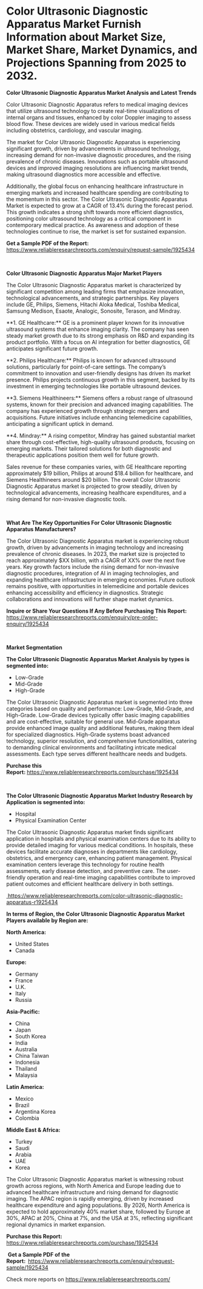 <p><h1>Color Ultrasonic Diagnostic Apparatus Market Furnish Information about Market Size, Market Share, Market Dynamics, and Projections Spanning from 2025 to 2032.</h1></p><p><strong>Color Ultrasonic Diagnostic Apparatus Market Analysis and Latest Trends</strong></p>
<p><p>Color Ultrasonic Diagnostic Apparatus refers to medical imaging devices that utilize ultrasound technology to create real-time visualizations of internal organs and tissues, enhanced by color Doppler imaging to assess blood flow. These devices are widely used in various medical fields including obstetrics, cardiology, and vascular imaging. </p><p>The market for Color Ultrasonic Diagnostic Apparatus is experiencing significant growth, driven by advancements in ultrasound technology, increasing demand for non-invasive diagnostic procedures, and the rising prevalence of chronic diseases. Innovations such as portable ultrasound devices and improved imaging resolutions are influencing market trends, making ultrasound diagnostics more accessible and effective. </p><p>Additionally, the global focus on enhancing healthcare infrastructure in emerging markets and increased healthcare spending are contributing to the momentum in this sector. The Color Ultrasonic Diagnostic Apparatus Market is expected to grow at a CAGR of 13.4% during the forecast period. This growth indicates a strong shift towards more efficient diagnostics, positioning color ultrasound technology as a critical component in contemporary medical practice. As awareness and adoption of these technologies continue to rise, the market is set for sustained expansion.</p></p>
<p><strong>Get a Sample PDF of the Report:&nbsp;</strong> <a href="https://www.reliableresearchreports.com/enquiry/request-sample/1925434?utm_campaign=2224&utm_medium=2&utm_source=Github&utm_content=ia&utm_term=28032025&utm_id=color-ultrasonic-diagnostic-apparatus">https://www.reliableresearchreports.com/enquiry/request-sample/1925434</a></p>
<p>&nbsp;</p>
<p><strong>Color Ultrasonic Diagnostic Apparatus Major Market Players</strong></p>
<p><p>The Color Ultrasonic Diagnostic Apparatus market is characterized by significant competition among leading firms that emphasize innovation, technological advancements, and strategic partnerships. Key players include GE, Philips, Siemens, Hitachi Aloka Medical, Toshiba Medical, Samsung Medison, Esaote, Analogic, Sonosite, Terason, and Mindray.</p><p>**1. GE Healthcare:** GE is a prominent player known for its innovative ultrasound systems that enhance imaging clarity. The company has seen steady market growth due to its strong emphasis on R&D and expanding its product portfolio. With a focus on AI integration for better diagnostics, GE anticipates significant future growth.</p><p>**2. Philips Healthcare:** Philips is known for advanced ultrasound solutions, particularly for point-of-care settings. The company’s commitment to innovation and user-friendly designs has driven its market presence. Philips projects continuous growth in this segment, backed by its investment in emerging technologies like portable ultrasound devices.</p><p>**3. Siemens Healthineers:** Siemens offers a robust range of ultrasound systems, known for their precision and advanced imaging capabilities. The company has experienced growth through strategic mergers and acquisitions. Future initiatives include enhancing telemedicine capabilities, anticipating a significant uptick in demand.</p><p>**4. Mindray:** A rising competitor, Mindray has gained substantial market share through cost-effective, high-quality ultrasound products, focusing on emerging markets. Their tailored solutions for both diagnostic and therapeutic applications position them well for future growth.</p><p>Sales revenue for these companies varies, with GE Healthcare reporting approximately $19 billion, Philips at around $18.4 billion for healthcare, and Siemens Healthineers around $20 billion. The overall Color Ultrasonic Diagnostic Apparatus market is projected to grow steadily, driven by technological advancements, increasing healthcare expenditures, and a rising demand for non-invasive diagnostic tools.</p></p>
<p>&nbsp;</p>
<p><strong>What Are The Key Opportunities For Color Ultrasonic Diagnostic Apparatus Manufacturers?</strong></p>
<p><p>The Color Ultrasonic Diagnostic Apparatus market is experiencing robust growth, driven by advancements in imaging technology and increasing prevalence of chronic diseases. In 2023, the market size is projected to reach approximately $XX billion, with a CAGR of XX% over the next five years. Key growth factors include the rising demand for non-invasive diagnostic procedures, integration of AI in imaging technologies, and expanding healthcare infrastructure in emerging economies. Future outlook remains positive, with opportunities in telemedicine and portable devices enhancing accessibility and efficiency in diagnostics. Strategic collaborations and innovations will further shape market dynamics.</p></p>
<p><strong>Inquire or Share Your Questions If Any Before Purchasing This Report:</strong> <a href="https://www.reliableresearchreports.com/enquiry/pre-order-enquiry/1925434?utm_campaign=2224&utm_medium=2&utm_source=Github&utm_content=ia&utm_term=28032025&utm_id=color-ultrasonic-diagnostic-apparatus">https://www.reliableresearchreports.com/enquiry/pre-order-enquiry/1925434</a></p>
<p>&nbsp;</p>
<p><strong>Market Segmentation</strong></p>
<p><strong>The Color Ultrasonic Diagnostic Apparatus Market Analysis by types is segmented into:</strong></p>
<p><ul><li>Low-Grade</li><li>Mid-Grade</li><li>High-Grade</li></ul></p>
<p><p>The Color Ultrasonic Diagnostic Apparatus market is segmented into three categories based on quality and performance: Low-Grade, Mid-Grade, and High-Grade. Low-Grade devices typically offer basic imaging capabilities and are cost-effective, suitable for general use. Mid-Grade apparatus provide enhanced image quality and additional features, making them ideal for specialized diagnostics. High-Grade systems boast advanced technology, superior resolution, and comprehensive functionalities, catering to demanding clinical environments and facilitating intricate medical assessments. Each type serves different healthcare needs and budgets.</p></p>
<p><strong>Purchase this Report:&nbsp;</strong><a href="https://www.reliableresearchreports.com/purchase/1925434?utm_campaign=2224&utm_medium=2&utm_source=Github&utm_content=ia&utm_term=28032025&utm_id=color-ultrasonic-diagnostic-apparatus">https://www.reliableresearchreports.com/purchase/1925434</a></p>
<p>&nbsp;</p>
<p><strong>The Color Ultrasonic Diagnostic Apparatus Market Industry Research by Application is segmented into:</strong></p>
<p><ul><li>Hospital</li><li>Physical Examination Center</li></ul></p>
<p><p>The Color Ultrasonic Diagnostic Apparatus market finds significant application in hospitals and physical examination centers due to its ability to provide detailed imaging for various medical conditions. In hospitals, these devices facilitate accurate diagnoses in departments like cardiology, obstetrics, and emergency care, enhancing patient management. Physical examination centers leverage this technology for routine health assessments, early disease detection, and preventive care. The user-friendly operation and real-time imaging capabilities contribute to improved patient outcomes and efficient healthcare delivery in both settings.</p></p>
<p><a href="https://www.reliableresearchreports.com/color-ultrasonic-diagnostic-apparatus-r1925434?utm_campaign=2224&utm_medium=2&utm_source=Github&utm_content=ia&utm_term=28032025&utm_id=color-ultrasonic-diagnostic-apparatus">&nbsp;https://www.reliableresearchreports.com/color-ultrasonic-diagnostic-apparatus-r1925434</a></p>
<p><strong>In terms of Region, the Color Ultrasonic Diagnostic Apparatus Market Players available by Region are:</strong></p>
<p>
    <p> <strong> North America: </strong>
        <ul>
            <li>United States</li>
            <li>Canada</li>
        </ul>
        </p> 
    <p> <strong> Europe: </strong>
        <ul>
            <li>Germany</li>
            <li>France</li>
            <li>U.K.</li>
            <li>Italy</li>
            <li>Russia</li>
        </ul>
        </p> 
    <p> <strong> Asia-Pacific: </strong>
        <ul>
            <li>China</li>
            <li>Japan</li>
            <li>South Korea</li>
            <li>India</li>
            <li>Australia</li>
            <li>China Taiwan</li>
            <li>Indonesia</li>
            <li>Thailand</li>
            <li>Malaysia</li>
        </ul>
        </p> 
    <p> <strong> Latin America: </strong>
        <ul>
            <li>Mexico</li>
            <li>Brazil</li>
            <li>Argentina Korea</li>
            <li>Colombia</li>
        </ul>
        </p> 
    <p> <strong> Middle East & Africa: </strong>
        <ul>
            <li>Turkey</li>
            <li>Saudi</li>
            <li>Arabia</li>
            <li>UAE</li>
            <li>Korea</li>
        </ul>
    </p>
    </p>
<p><p>The Color Ultrasonic Diagnostic Apparatus market is witnessing robust growth across regions, with North America and Europe leading due to advanced healthcare infrastructure and rising demand for diagnostic imaging. The APAC region is rapidly emerging, driven by increased healthcare expenditure and aging populations. By 2026, North America is expected to hold approximately 40% market share, followed by Europe at 30%, APAC at 20%, China at 7%, and the USA at 3%, reflecting significant regional dynamics in market expansion.</p></p>
<p><strong>Purchase this Report: </strong><a href="https://www.reliableresearchreports.com/purchase/1925434?utm_campaign=2224&utm_medium=2&utm_source=Github&utm_content=ia&utm_term=28032025&utm_id=color-ultrasonic-diagnostic-apparatus">https://www.reliableresearchreports.com/purchase/1925434</a></p>
<p>&nbsp;<strong>Get a Sample PDF of the Report:&nbsp;&nbsp;</strong><a href="https://www.reliableresearchreports.com/enquiry/request-sample/1925434?utm_campaign=2224&utm_medium=2&utm_source=Github&utm_content=ia&utm_term=28032025&utm_id=color-ultrasonic-diagnostic-apparatus">https://www.reliableresearchreports.com/enquiry/request-sample/1925434</a></p>
<p><strong></strong></p>
<p>Check more reports on <a href="https://www.reliableresearchreports.com/?utm_campaign=2224&utm_medium=2&utm_source=Github&utm_content=ia&utm_term=28032025&utm_id=color-ultrasonic-diagnostic-apparatus">https://www.reliableresearchreports.com/</a></p>